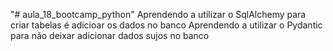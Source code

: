 "# aula_18_bootcamp_python" 
Aprendendo a utilizar o SqlAlchemy para criar tabelas é adicioar os dados no banco
Aprendendo a utilizar o Pydantic para não deixar adicionar dados sujos no banco